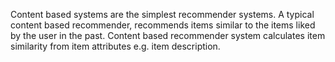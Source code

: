 Content based systems are the simplest recommender systems.
A typical content based recommender, recommends items similar to the items liked by the user in the past.
Content based recommender system calculates item similarity from item attributes e.g. item description.
